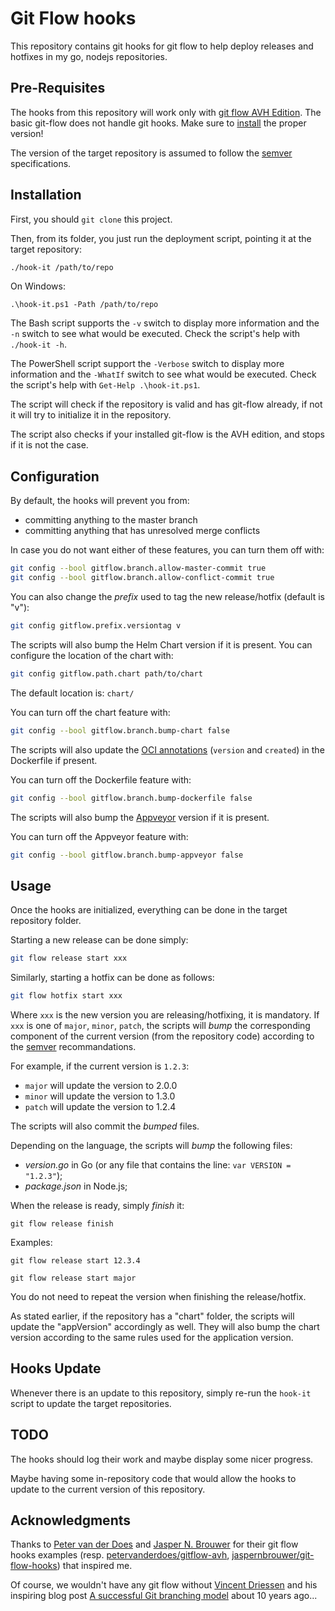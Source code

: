 # Git Flow hooks

This repository contains git hooks for git flow to help deploy releases and hotfixes in my go, nodejs repositories.

## Pre-Requisites

The hooks from this repository will work only with [git flow AVH Edition](https://github.com/petervanderdoes/gitflow-avh). The basic git-flow does not handle git hooks. Make sure to [install](https://github.com/petervanderdoes/gitflow-avh/wiki/Installation) the proper version!

The version of the target repository is assumed to follow the [semver](https://semver.org) specifications.

## Installation

First, you should `git clone` this project.

Then, from its folder, you just run the deployment script, pointing it at the target repository:  
```bash
./hook-it /path/to/repo
```  
On Windows:
```posh
.\hook-it.ps1 -Path /path/to/repo
```

The Bash script supports the `-v` switch to display more information and the `-n` switch to see what would be executed. Check the script's help with `./hook-it -h`.

The PowerShell script support the `-Verbose` switch to display more information and the `-WhatIf` switch to see what would be executed. Check the script's help with `Get-Help .\hook-it.ps1`.

The script will check if the repository is valid and has git-flow already, if not it will try to initialize it in the repository.

The script also checks if your installed git-flow is the AVH edition, and stops if it is not the case.

## Configuration

By default, the hooks will prevent you from:
- committing anything to the master branch
- committing anything that has unresolved merge conflicts

In case you do not want either of these features, you can turn them off with:
```bash
git config --bool gitflow.branch.allow-master-commit true
git config --bool gitflow.branch.allow-conflict-commit true
```

You can also change the _prefix_ used to tag the new release/hotfix (default is "v"):
```bash
git config gitflow.prefix.versiontag v
```

The scripts will also bump the Helm Chart version if it is present. You can configure the location of the chart with:  
```bash
git config gitflow.path.chart path/to/chart
```
The default location is: `chart/`

You can turn off the chart feature with:
```bash
git config --bool gitflow.branch.bump-chart false
```

The scripts will also update the [OCI annotations](https://github.com/opencontainers/image-spec/blob/main/annotations.md) (`version` and `created`) in the Dockerfile if present.

You can turn off the Dockerfile feature with:
```bash
git config --bool gitflow.branch.bump-dockerfile false
```

The scripts will also bump the [Appveyor](https://www.appveyor.com) version if it is present.

You can turn off the Appveyor feature with:
```bash
git config --bool gitflow.branch.bump-appveyor false
```


## Usage

Once the hooks are initialized, everything can be done in the target repository folder.

Starting a new release can be done simply:
```bash
git flow release start xxx
```

Similarly, starting a hotfix can be done as follows:
```bash
git flow hotfix start xxx
```

Where `xxx` is the new version you are releasing/hotfixing, it is mandatory. If `xxx` is one of `major`, `minor`, `patch`, the scripts will _bump_ the corresponding component of the current version (from the repository code) according to the [semver](https://semver.org) recommandations.

For example, if the current version is `1.2.3`:
- `major` will update the version to 2.0.0
- `minor` will update the version to 1.3.0
- `patch` will update the version to 1.2.4

The scripts will also commit the _bumped_ files.

Depending on the language, the scripts will _bump_ the following files:
- _version.go_ in Go (or any file that contains the line: `var VERSION = "1.2.3"`);
- _package.json_ in Node.js;

When the release is ready, simply _finish_ it:
```console
git flow release finish
```

Examples:
```console
git flow release start 12.3.4
```
```console
git flow release start major
```

You do not need to repeat the version when finishing the release/hotfix.

As stated earlier, if the repository has a "chart" folder, the scripts will update the "appVersion" accordingly as well.
They will also bump the chart version according to the same rules used for the application version.

## Hooks Update

Whenever there is an update to this repository, simply re-run the `hook-it` script to update the target repositories.

## TODO

The hooks should log their work and maybe display some nicer progress.

Maybe having some in-repository code that would allow the hooks to update to the current version of this repository.

## Acknowledgments

Thanks to [Peter van der Does](https://github.com/petervanderdoes) and [Jasper N. Brouwer](https://github.com/jaspernbrouwer) for their git flow hooks examples (resp. [petervanderdoes/gitflow-avh](https://github.com/petervanderdoes/gitflow-avh), [jaspernbrouwer/git-flow-hooks](https://github.com/jaspernbrouwer/git-flow-hooks)) that inspired me.

Of course, we wouldn't have any git flow without [Vincent Driessen](https://nvie.com/about) and his inspiring blog post [A successful Git branching model](https://nvie.com/posts/a-successful-git-branching-model) about 10 years ago...
